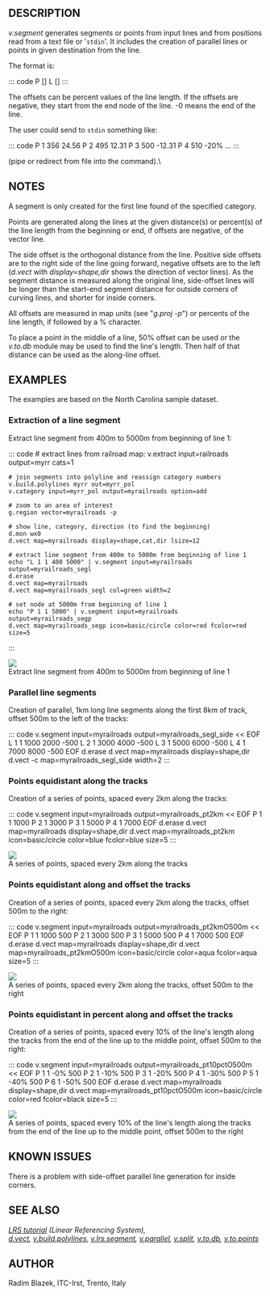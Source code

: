 ## DESCRIPTION

*v.segment* generates segments or points from input lines and from
positions read from a text file or \'`stdin`\'. It includes the creation
of parallel lines or points in given destination from the line.

The format is:

::: code
    P <point id>   <line cat> <offset> [<side offset>]
    L <segment id> <line cat> <start offset> <end offset> [<side offset>]
:::

The offsets can be percent values of the line length. If the offsets are
negative, they start from the end node of the line. -0 means the end of
the line.

The user could send to `stdin` something like:

::: code
    P 1 356 24.56
    P 2 495 12.31
    P 3 500 -12.31
    P 4 510 -20%
    ...
:::

(pipe or redirect from file into the command).\

## NOTES

A segment is only created for the first line found of the specified
category.

Points are generated along the lines at the given distance(s) or
percent(s) of the line length from the beginning or end, if offsets are
negative, of the vector line.

The side offset is the orthogonal distance from the line. Positive side
offsets are to the right side of the line going forward, negative
offsets are to the left (*d.vect* with *display=shape,dir* shows the
direction of vector lines). As the segment distance is measured along
the original line, side-offset lines will be longer than the start-end
segment distance for outside corners of curving lines, and shorter for
inside corners.

All offsets are measured in map units (see \"*g.proj -p*\") or percents
of the line length, if followed by a % character.

To place a point in the middle of a line, 50% offset can be used or the
*v.to.db* module may be used to find the line\'s length. Then half of
that distance can be used as the along-line offset.

## EXAMPLES

The examples are based on the North Carolina sample dataset.

### Extraction of a line segment

Extract line segment from 400m to 5000m from beginning of line 1:

::: code
    # extract lines from railroad map:
    v.extract input=railroads output=myrr cats=1

    # join segments into polyline and reassign category numbers
    v.build.polylines myrr out=myrr_pol
    v.category input=myrr_pol output=myrailroads option=add

    # zoom to an area of interest
    g.region vector=myrailroads -p

    # show line, category, direction (to find the beginning)
    d.mon wx0
    d.vect map=myrailroads display=shape,cat,dir lsize=12

    # extract line segment from 400m to 5000m from beginning of line 1
    echo "L 1 1 400 5000" | v.segment input=myrailroads output=myrailroads_segl
    d.erase
    d.vect map=myrailroads
    d.vect map=myrailroads_segl col=green width=2

    # set node at 5000m from beginning of line 1
    echo "P 1 1 5000" | v.segment input=myrailroads output=myrailroads_segp
    d.vect map=myrailroads_segp icon=basic/circle color=red fcolor=red size=5
:::

![](v_segment_subline.jpg)\
Extract line segment from 400m to 5000m from beginning of line 1

### Parallel line segments

Creation of parallel, 1km long line segments along the first 8km of
track, offset 500m to the left of the tracks:

::: code
    v.segment input=myrailroads output=myrailroads_segl_side << EOF
    L 1 1 1000 2000 -500
    L 2 1 3000 4000 -500
    L 3 1 5000 6000 -500
    L 4 1 7000 8000 -500
    EOF
    d.erase
    d.vect map=myrailroads display=shape,dir
    d.vect -c map=myrailroads_segl_side width=2
:::

### Points equidistant along the tracks

Creation of a series of points, spaced every 2km along the tracks:

::: code
    v.segment input=myrailroads output=myrailroads_pt2km << EOF
    P 1 1 1000
    P 2 1 3000
    P 3 1 5000
    P 4 1 7000
    EOF
    d.erase
    d.vect map=myrailroads display=shape,dir
    d.vect map=myrailroads_pt2km icon=basic/circle color=blue fcolor=blue size=5
:::

![](v_segment_spaced_points.jpg)\
A series of points, spaced every 2km along the tracks

### Points equidistant along and offset the tracks

Creation of a series of points, spaced every 2km along the tracks,
offset 500m to the right:

::: code
    v.segment input=myrailroads output=myrailroads_pt2kmO500m << EOF
    P 1 1 1000 500
    P 2 1 3000 500
    P 3 1 5000 500
    P 4 1 7000 500
    EOF
    d.erase
    d.vect map=myrailroads display=shape,dir
    d.vect map=myrailroads_pt2kmO500m icon=basic/circle color=aqua fcolor=aqua size=5
:::

![](v_segment_spaced_right_points.jpg)\
A series of points, spaced every 2km along the tracks, offset 500m to
the right

### Points equidistant in percent along and offset the tracks

Creation of a series of points, spaced every 10% of the line\'s length
along the tracks from the end of the line up to the middle point, offset
500m to the right:

::: code
    v.segment input=myrailroads output=myrailroads_pt10pctO500m << EOF
    P 1 1  -0% 500
    P 2 1 -10% 500
    P 3 1 -20% 500
    P 4 1 -30% 500
    P 5 1 -40% 500
    P 6 1 -50% 500
    EOF
    d.erase
    d.vect map=myrailroads display=shape,dir
    d.vect map=myrailroads_pt10pctO500m icon=basic/circle color=red fcolor=black size=5
:::

![](v_segment_spaced_percent_points.jpg)\
A series of points, spaced every 10% of the line\'s length along the
tracks from the end of the line up to the middle point, offset 500m to
the right

## KNOWN ISSUES

There is a problem with side-offset parallel line generation for inside
corners.

## SEE ALSO

*[LRS tutorial](lrs.html) (Linear Referencing System),\
[d.vect](d.vect.html), [v.build.polylines](v.build.polylines.html),
[v.lrs.segment](v.lrs.segment.html), [v.parallel](v.parallel.html),
[v.split](v.split.html), [v.to.db](v.to.db.html),
[v.to.points](v.to.points.html)*

## AUTHOR

Radim Blazek, ITC-Irst, Trento, Italy
